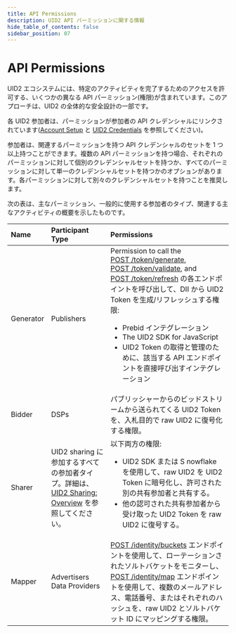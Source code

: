 ```yaml
---
title: API Permissions
description: UID2 API パーミッションに関する情報
hide_table_of_contents: false
sidebar_position: 07
---
```


# API Permissions

UID2 エコシステムには、特定のアクティビティを完了するためのアクセスを許可する、いくつかの異なる API パーミッション(権限)が含まれています。このアプローチは、UID2 の全体的な安全設計の一部です。

各 UID2 参加者は、パーミッションが参加者の API クレデンシャルにリンクされています([Account Setup](gs-account-setup.md) と [UID2 Credentials](gs-credentials.md) を参照してください)。

参加者は、関連するパーミッションを持つ API クレデンシャルのセットを 1 つ以上持つことができます。複数の API パーミッションを持つ場合、それぞれのパーミッションに対して個別のクレデンシャルセットを持つか、すべてのパーミッションに対して単一のクレデンシャルセットを持つかのオプションがあります。各パーミッションに対して別々のクレデンシャルセットを持つことを推奨します。

次の表は、主なパーミッション、一般的に使用する参加者のタイプ、関連する主なアクティビティの概要を示したものです。

| Name | Participant Type | Permissions |
| :--- | :--- | :--- |
| Generator | Publishers | Permission to call the [POST&nbsp;/token/generate](../endpoints/post-token-generate.md), [POST&nbsp;/token/validate](../endpoints/post-token-validate.md), and [POST&nbsp;/token/refresh](../endpoints/post-token-refresh.md) の各エンドポイントを呼び出して、DII から UID2 Token を生成/リフレッシュする権限:<ul><li>Prebid インテグレーション</li><li>The UID2 SDK for JavaScript</li><li>UID2 Token の取得と管理のために、該当する API エンドポイントを直接呼び出すインテグレーション</li></ul> |
| Bidder | DSPs | パブリッシャーからのビッドストリームから送られてくる UID2 Token を、入札目的で raw UID2 に復号化する権限。 |
| Sharer | UID2 sharing に参加するすべての参加者タイプ。詳細は、 [UID2 Sharing: Overview](../sharing/sharing-overview.md) を参照してください。 | 以下両方の権限:<ul><li>UID2 SDK または S nowflake を使用して、raw UID2 を UID2 Token に暗号化し、許可された別の共有参加者と共有する。</li><li>他の認可された共有参加者から受け取った UID2 Token を raw UID2 に復号する。</li></ul> |
| Mapper | Advertisers<br/>Data Providers | [POST&nbsp;/identity/buckets](../endpoints/post-identity-buckets.md) エンドポイントを使用して、ローテーションされたソルトバケットをモニターし、[POST&nbsp;/identity/map](../endpoints/post-identity-map.md) エンドポイントを使用して、複数のメールアドレス、電話番号、またはそれぞれのハッシュを、raw UID2 とソルトバケット ID にマッピングする権限。 |
